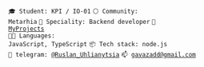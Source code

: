 <code>🎓 Student: KPI / IO-01</code>
<code>⚪ Community: Metarhia</code>
<code>👷 Speciality: Backend developer</code>
<code>🧻 [MyProjects](PROJECTS.md)</code><br>
<code>🧑‍💻 Languages: JavaScript, TypeScript</code>
<code>📦 Tech stack: node.js</code><br>
<code>💬 telegram: [@Ruslan_Uhlianytsia](https://t.me/Ruslan_Uhlianytsia)</code>
<code>📫 [gavazadd@gmail.com](mailto:gavazadd@gmail.com)</code>
